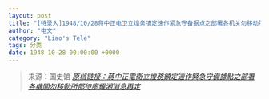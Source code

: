 ```yaml
---
layout: post
title: "[待录入]1948/10/28蒋中正电卫立煌务镇定速作紧急守备据点之部署各机关勿移动所部待廖耀湘消息再定"
author: "电文"
category: "Liao's Tele"
tags: 分类
date: 1948-10-28 00:00:00 +0000
---
```

> 来源：国史馆 [*原档链接：蔣中正電衛立煌務鎮定速作緊急守備據點之部署各機關勿移動所部待廖耀湘消息再定*](https://ahonline.drnh.gov.tw/index.php?act=Display/image/5894464m_rkLM8#e4J)